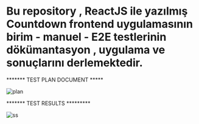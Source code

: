 # Bu repository , ReactJS ile yazılmış Countdown frontend uygulamasının birim - manuel - E2E testlerinin dökümantasyon , uygulama ve sonuçlarını derlemektedir.

******* TEST PLAN DOCUMENT *****

![plan](https://github.com/melihtunc-qa/Countdown_Test/assets/115929641/a4a76e75-947b-4c3b-a54a-8a9ceaa24829)

******* TEST RESULTS *********

![ss](https://github.com/melihtunc-qa/Countdown_Test/assets/115929641/fe33e245-6272-4aed-b939-8e0eff7cdb59)

